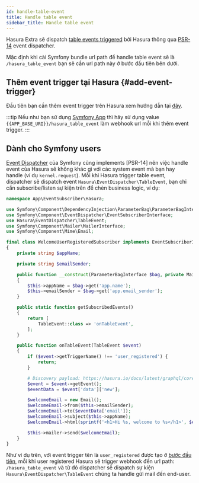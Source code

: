 ```yaml
---
id: handle-table-event
title: Handle table event
sidebar_title: Handle table event
---
```


Hasura Extra sẽ dispatch [table events triggered](https://hasura.io/docs/latest/graphql/core/event-triggers/index.html) bởi Hasura 
thông qua [PSR-14](https://www.php-fig.org/psr/psr-14/) event dispatcher.

Mặc định khi cài Symfony bundle url path để handle table event sẽ là `/hasura_table_event` bạn sẽ cần url path này ở bước đầu tiên bên dưới.

## Thêm event trigger tại Hasura {#add-event-trigger}

Đầu tiên bạn cần thêm event trigger trên Hasura xem hướng dẫn tại [đây](https://hasura.io/docs/latest/graphql/core/event-triggers/create-trigger.html).

:::tip
Nếu như bạn sử dụng [Symfony App](../02-installation/03-symfony-app.md) thì hãy sử dụng value `{{APP_BASE_URI}}/hasura_table_event` làm 
webhook url mỗi khi thêm event trigger.
:::

## Dành cho Symfony users

[Event Dispatcher](https://symfony.com/doc/current/event_dispatcher.html) của Symfony cũng implements [PSR-14] nên việc handle event của Hasura sẽ không khác gì với các system event mà bạn hay handle
(ví dụ `kernel.request`). Mỗi khi Hasura trigger table event, dispatcher sẽ dispatch event `Hasura\EventDispatcher\TableEvent`, bạn
chỉ cần subscribe/listen sự kiện trên để chèn business logic, ví dụ:

```php
namespace App\EventSubscriber\Hasura;

use Symfony\Component\DependencyInjection\ParameterBag\ParameterBagInterface;
use Symfony\Component\EventDispatcher\EventSubscriberInterface;
use Hasura\EventDispatcher\TableEvent;
use Symfony\Component\Mailer\MailerInterface;
use Symfony\Component\Mime\Email;

final class WelcomeUserRegisteredSubscriber implements EventSubscriberInterface
{
    private string $appName;

    private string $emailSender;

    public function __construct(ParameterBagInterface $bag, private MailerInterface $mailer)
    {
        $this->appName = $bag->get('app.name');
        $this->emailSender = $bag->get('app.email_sender');
    }

    public static function getSubscribedEvents()
    {
        return [
            TableEvent::class => 'onTableEvent',
        ];
    }

    public function onTableEvent(TableEvent $event)
    {
        if ($event->getTriggerName() !== 'user_registered') {
            return;
        }

        # Discovery payload: https://hasura.io/docs/latest/graphql/core/event-triggers/payload.html#json-payload
        $event = $event->getEvent();
        $eventData = $event['data']['new'];

        $welcomeEmail = new Email();
        $welcomeEmail->from($this->emailSender);
        $welcomeEmail->to($eventData['email']);
        $welcomeEmail->subject($this->appName);
        $welcomeEmail->html(sprintf('<h1>Hi %s, welcome to %s</h1>', $eventData['name'], $this->appName));

        $this->mailer->send($welcomeEmail);
    }
}
```

Như ví dụ trên, với event trigger tên là `user_registered` được tạo ở [bước đầu tiên](#add-event-trigger), mỗi khi user registered Hasura
sẽ trigger webhook đến url path: `/hasura_table_event` và từ đó dispatcher sẽ dispatch sự kiện `Hasura\EventDispatcher\TableEvent` chúng ta
handle gửi mail đến end-user.

